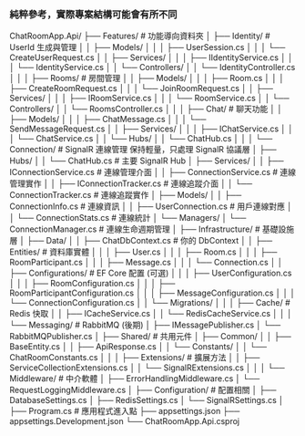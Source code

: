 ﻿### 純粹參考，實際專案結構可能會有所不同
ChatRoomApp.Api/
├── Features/                         # 功能導向資料夾
│   ├── Identity/                     # UserId 生成與管理
│   │   ├── Models/
│   │   │   ├── UserSession.cs
│   │   │   └── CreateUserRequest.cs
│   │   ├── Services/
│   │   │   ├── IIdentityService.cs
│   │   │   └── IdentityService.cs
│   │   └── Controllers/
│   │       └── IdentityController.cs
│   │
│   ├── Rooms/                        # 房間管理
│   │   ├── Models/
│   │   │   ├── Room.cs
│   │   │   ├── CreateRoomRequest.cs
│   │   │   └── JoinRoomRequest.cs
│   │   ├── Services/
│   │   │   ├── IRoomService.cs
│   │   │   └── RoomService.cs
│   │   └── Controllers/
│   │       └── RoomsController.cs
│   │
│   ├── Chat/                         # 聊天功能
│   │   ├── Models/
│   │   │   ├── ChatMessage.cs
│   │   │   └── SendMessageRequest.cs
│   │   ├── Services/
│   │   │   ├── IChatService.cs
│   │   │   └── ChatService.cs
│   │   └── Hubs/
│   │       └── ChatHub.cs
│   │
│   └── Connection/                   # SignalR 連線管理 保持輕量，只處理 SignalR 協議層
│        ├── Hubs/
│        │   └── ChatHub.cs                    # 主要 SignalR Hub
│        ├── Services/
│        │   ├── IConnectionService.cs         # 連線管理介面
│        │   ├── ConnectionService.cs          # 連線管理實作
│        │   ├── IConnectionTracker.cs         # 連線追蹤介面
│        │   └── ConnectionTracker.cs          # 連線追蹤實作
│        ├── Models/
│        │   ├── ConnectionInfo.cs             # 連線資訊
│        │   ├── UserConnection.cs             # 用戶連線對應
│        │   └── ConnectionStats.cs            # 連線統計
│        └── Managers/
│            └── ConnectionManager.cs          # 連線生命週期管理
│
├── Infrastructure/                   # 基礎設施層
│   ├── Data/
│   │   ├── ChatDbContext.cs         # 你的 DbContext
│   │   ├── Entities/                # 資料庫實體
│   │   │   ├── User.cs
│   │   │   ├── Room.cs
│   │   │   ├── RoomParticipant.cs
│   │   │   ├── Message.cs
│   │   │   └── Connection.cs
│   │   ├── Configurations/          # EF Core 配置 (可選)
│   │   │   ├── UserConfiguration.cs
│   │   │   ├── RoomConfiguration.cs
│   │   │   ├── RoomParticipantConfiguration.cs
│   │   │   ├── MessageConfiguration.cs
│   │   │   └── ConnectionConfiguration.cs
│   │   └── Migrations/
│   │
│   ├── Cache/                       # Redis 快取
│   │   ├── ICacheService.cs
│   │   └── RedisCacheService.cs
│   │
│   └── Messaging/                   # RabbitMQ (後期)
│       ├── IMessagePublisher.cs
│       └── RabbitMQPublisher.cs
│
├── Shared/                          # 共用元件
│   ├── Common/
│   │   ├── BaseEntity.cs
│   │   ├── ApiResponse.cs
│   │   └── Constants/
│   │       └── ChatRoomConstants.cs
│   │
│   ├── Extensions/                  # 擴展方法
│   │   ├── ServiceCollectionExtensions.cs
│   │   └── SignalRExtensions.cs
│   │
│   └── Middleware/                  # 中介軟體
│       ├── ErrorHandlingMiddleware.cs
│       └── RequestLoggingMiddleware.cs
│
├── Configuration/                   # 配置相關
│   ├── DatabaseSettings.cs
│   ├── RedisSettings.cs
│   └── SignalRSettings.cs
│
├── Program.cs                       # 應用程式進入點
├── appsettings.json
├── appsettings.Development.json
└── ChatRoomApp.Api.csproj